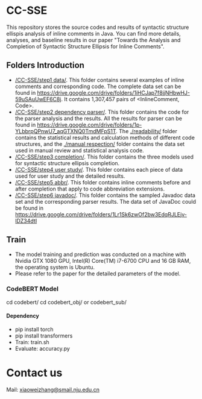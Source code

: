 # CC-SSE
This repository stores the source codes and results of syntactic structure ellispis analysis of inline comments in Java.
You can find more details, analyses, and baseline results in our paper "Towards the Analysis and Completion of Syntactic Structure Ellipsis for Inline Comments".
## Folders Introduction
* [/CC-SSE/step1 data/](https://github.com/Sherww/CC-SSE/tree/main/step1%20data). This folder contains several examples of inline comments and corresponding code. The complete data set can be found in https://drive.google.com/drive/folders/1iHCJap7f8jjNHbwHJ-59uSAuUwEF6C8j. It contains 1,307,457 pairs of <InlineComment, Code>.
* [/CC-SSE/step2 dependency parser/](https://github.com/Sherww/CC-SSE/tree/main/step2%20dependency%20parser). This folder contains the code for the parser analysis and the results. All the results for parser can be found in https://drive.google.com/drive/folders/1p-YLbbrpQPnwU7_aqGTXNQ0TmdMFpS1T. The [./readability/](https://github.com/Sherww/CC-SSE/tree/main/step2%20dependency%20parser/statistics/readability) folder contains the statistical results and calculation methods of different code structures, and the [./manual respection/](https://github.com/Sherww/CC-SSE/tree/main/step2%20dependency%20parser/statistics/manual%20respection) folder contains the data set used in manual review and statistical analysis code. 
* [/CC-SSE/step3 completion/](https://github.com/Sherww/CC-SSE/tree/main/step3%20completion). This folder contains the three models used for syntactic structure ellipsis completion.
* [/CC-SSE/step4 user study/](https://github.com/Sherww/CC-SSE/tree/main/step4%20user%20study). This folder contains each piece of data used for user study and the detailed results.
* [/CC-SSE/step5 abbr/](https://github.com/Sherww/CC-SSE/tree/main/step5%20abbr). This folder contains inline comments before and after completion that apply to code abbreviation extensions.
* [/CC-SSE/step6 javadoc/](https://github.com/Sherww/CC-SSE/tree/main/step6%20javadoc%20statistics). This folder contains the sampled Javadoc data set and the corresponding parser results. The data set of JavaDoc could be found in https://drive.google.com/drive/folders/1Lr1Sk6zwOf2bw3EdqRJLEjv-lDZ34dtI
## Train
* The model training and prediction was conducted on a machine with Nvidia GTX 1080 GPU, Intel(R) Core(TM) i7-6700 CPU and 16 GB RAM, the operating system is Ubuntu.
* Please refer to the paper for the detailed parameters of the model.
### CodeBERT Model
cd codebert/
cd codebert_obj/ or codebert_sub/
#### Dependency
* pip install torch
* pip install transformers
* Train: train.sh
* Evaluate: accuracy.py
# Contact us
Mail: xiaoweizhang@smail.nju.edu.cn

